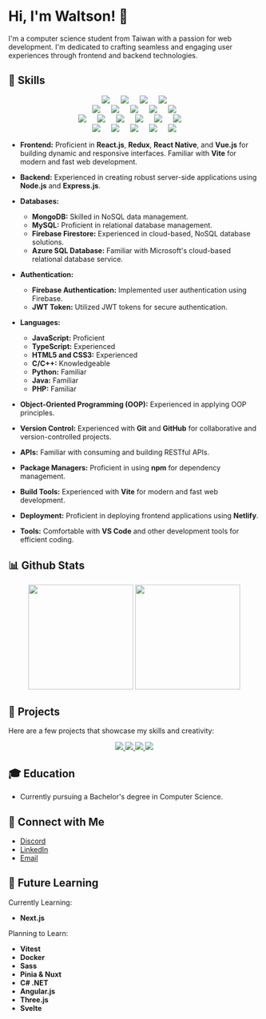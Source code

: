 # Hi, I'm Waltson! 👋

I'm a computer science student from Taiwan with a passion for web development. I'm dedicated to crafting seamless and engaging user experiences through frontend and backend technologies.

## 🔧 Skills

<p align="center">
    <img src="https://skillicons.dev/icons?i=js">
    <span>&emsp;</span>
    <img src="https://skillicons.dev/icons?i=ts">
    <span>&emsp;</span>
    <img src="https://skillicons.dev/icons?i=html">
    <span>&emsp;</span>
    <img src="https://skillicons.dev/icons?i=css">
    <br>
    <img src="https://skillicons.dev/icons?i=react">
    <span>&emsp;</span>
    <img src="https://skillicons.dev/icons?i=redux">
    <span>&emsp;</span>
    <img src="https://skillicons.dev/icons?i=vue">
    <span>&emsp;</span>
    <img src="https://skillicons.dev/icons?i=nodejs">
    <span>&emsp;</span>
    <img src="https://skillicons.dev/icons?i=express">
    <br>
    <img src="https://skillicons.dev/icons?i=mongo">
    <span>&emsp;</span>
    <img src="https://skillicons.dev/icons?i=mysql">
    <span>&emsp;</span>
    <img src="https://skillicons.dev/icons?i=azure">
    <span>&emsp;</span>
    <img src="https://skillicons.dev/icons?i=firebase">
    <span>&emsp;</span>
    <img src="https://skillicons.dev/icons?i=netlify">
    <span>&emsp;</span>
    <img src="https://skillicons.dev/icons?i=vite">
    <span>&emsp;</span>
    <br>
    <img src="https://skillicons.dev/icons?i=c">
    <span>&emsp;</span>
    <img src="https://skillicons.dev/icons?i=cpp">
    <span>&emsp;</span>
    <img src="https://skillicons.dev/icons?i=py">
    <span>&emsp;</span>
    <img src="https://skillicons.dev/icons?i=java">
    <span>&emsp;</span>
    <img src="https://skillicons.dev/icons?i=php">
</p>

- **Frontend:** Proficient in **React.js**, **Redux**, **React Native**, and **Vue.js** for building dynamic and responsive interfaces. Familiar with **Vite** for modern and fast web development.
  
- **Backend:** Experienced in creating robust server-side applications using **Node.js** and **Express.js**.

- **Databases:**
  - **MongoDB:** Skilled in NoSQL data management.
  - **MySQL:** Proficient in relational database management.
  - **Firebase Firestore:** Experienced in cloud-based, NoSQL database solutions.
  - **Azure SQL Database:** Familiar with Microsoft's cloud-based relational database service.
 
- **Authentication:**
  - **Firebase Authentication:** Implemented user authentication using Firebase.
  - **JWT Token:** Utilized JWT tokens for secure authentication.

- **Languages:**
  - **JavaScript:** Proficient
  - **TypeScript:** Experienced
  - **HTML5 and CSS3:** Experienced
  - **C/C++:** Knowledgeable
  - **Python:** Familiar
  - **Java:** Familiar
  - **PHP:** Familiar

- **Object-Oriented Programming (OOP):** Experienced in applying OOP principles.

- **Version Control:** Experienced with **Git** and **GitHub** for collaborative and version-controlled projects.

- **APIs:** Familiar with consuming and building RESTful APIs.

- **Package Managers:** Proficient in using **npm** for dependency management.

- **Build Tools:** Experienced with **Vite** for modern and fast web development.

- **Deployment:** Proficient in deploying frontend applications using **Netlify**.

- **Tools:** Comfortable with **VS Code** and other development tools for efficient coding.

## 📊 Github Stats

<div align="center">
  <img height="210px" src="https://github-readme-stats-indol-alpha-22.vercel.app/api?username=waltsonzh&count_private=true&include_all_commits=true&show_icons=true&show=prs_merged&bg_color=70,441953,2c76a1&title_color=fff&text_color=fff&icon_color=fff">
  <img height="210px" src="https://github-readme-stats-indol-alpha-22.vercel.app/api/top-langs/?username=waltsonzh&count_private=true&layout=donut&bg_color=70,441953,2c76a1&title_color=fff&text_color=fff&icon_color=fff">
</div>

## 🚀 Projects

Here are a few projects that showcase my skills and creativity:

<div align="center">
  <a href="https://github.com/waltsonzh/calculator">
    <img src="https://github-readme-stats-indol-alpha-22.vercel.app/api/pin?username=waltsonzh&repo=calculator&bg_color=50,441953,2c76a1&title_color=fff&text_color=fff&icon_color=fff">
  <a>
  <a href="https://github.com/waltsonzh/tictactoe">
    <img src="https://github-readme-stats-indol-alpha-22.vercel.app/api/pin?username=waltsonzh&repo=tictactoe&bg_color=50,441953,2c76a1&title_color=fff&text_color=fff&icon_color=fff">
  <a>
  <a href="https://github.com/waltsonzh/weather">
    <img src="https://github-readme-stats-indol-alpha-22.vercel.app/api/pin?username=waltsonzh&repo=weather&bg_color=50,441953,2c76a1&title_color=fff&text_color=fff&icon_color=fff">
  <a>
  <a href="https://github.com/waltsonzh/organask">
    <img src="https://github-readme-stats-indol-alpha-22.vercel.app/api/pin?username=waltsonzh&repo=organask&bg_color=50,441953,2c76a1&title_color=fff&text_color=fff&icon_color=fff">
  <a>
</div>

## 🎓 Education

- Currently pursuing a Bachelor's degree in Computer Science.

## 🔗 Connect with Me

- [Discord](https://discord.com/users/waltsonzh)
- [LinkedIn](https://www.linkedin.com/in/waltsonzh)
- [Email](waltson2003@gmail.com)

## 🌱 Future Learning

Currently Learning:
- **Next.js**

Planning to Learn:
- **Vitest**
- **Docker**
- **Sass**
- **Pinia & Nuxt**
- **C# .NET**
- **Angular.js**
- **Three.js**
- **Svelte**
